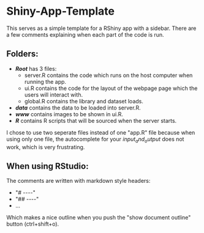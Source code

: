 # Shiny-App-Template
This serves as a simple template for a RShiny app with a sidebar. There are a few comments explaining when each part of the code is run.

## Folders:
- **_Root_** has 3 files:
  - server.R contains the code which runs on the host computer when running the app.
  - ui.R contains the code for the layout of the webpage page which the users will interact with.
  - global.R contains the library and dataset loads.
- **_data_** contains the data to be loaded into server.R.
- **_www_** contains images to be shown in ui.R.
- **_R_** contains R scripts that will be sourced when the server starts.

I chose to use two seperate files instead of one "app.R" file because when using only one file, the autocomplete for your _input$_ and _output$_ does not work, which is very frustrating.

## When using RStudio:
The comments are written with markdown style headers:
- "# ----"
- "## ----"
- ...


Which makes a nice outline when you push the "show document outline" button (ctrl+shift+o).
